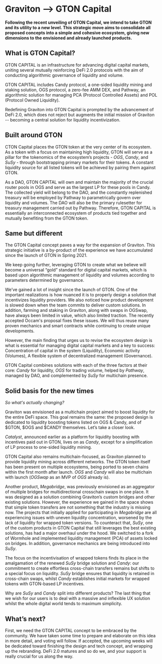 # Graviton --> GTON Capital

**Following the recent unveiling of GTON Capital, we intend to take GTON and its utility to a new level. This strategic move aims to consolidate all proposed concepts into a simple and cohesive ecosystem, giving new dimensions to the envisioned and already launched products.**

## What is GTON Capital?

GTON CAPITAL is an infrastructure for advancing digital capital markets, uniting several mutually reinforcing DeFi 2.0 protocols with the aim of conducting algorithmic governance of liquidity and volume.

GTON CAPITAL includes Candy protocol, a one-sided liquidity mining and staking solution, OGS protocol, a zero-fee AMM DEX, and Pathway, an algorithmic solution for managing PCA (Protocol Controlled Assets) and POL (Protocol Owned Liquidity).

Redefining Graviton into GTON Capital is prompted by the advancement of DeFi 2.0, which does not reject but augments the initial mission of Graviton -- becoming a central solution for liquidity incentivization.

## Built around GTON

CTON Capital places the GTON token at the very center of its ecosystem. As a token with a focus on maintaining high liquidity, GTON will serve as a pillar for the tokenomics of the ecosystem’s projects - _OGS_, _Candy_, and _SuSy_ - through bootstrapping primary markets for their tokens. A constant liquidity source for all listed tokens will be achieved by pairing them against GTON.

As a DAO, GTON CAPITAL will own and maintain the majority of the crucial router pools in OGS and serve as the largest LP for these pools in Candy. The collected yield will belong to the DAO, and the constantly replenished treasury will be employed by Pathway to parametrically govern over liquidity and volumes. The DAO will also be the primary rulesetter for treasury management carried out by Pathway. Therefore, GTON CAPITAL is essentially an interconnected ecosystem of products tied together and mutually benefiting from the GTON token.

## Same but different

The GTON Capital concept paves a way for the expansion of Graviton. This strategic initiative is a by-product of the experience we have accumulated since the launch of GTON in Spring 2021.

We keep going further, leveraging GTON to create what we believe will become a universal “gold” standard for digital capital markets, which is based upon algorithmic management of liquidity and volumes according to parameters determined by governance.

We’ve gained a lot of insight since the launch of GTON. One of the important realizations is how nuanced it is to properly design a solution that incentivizes liquidity providers. We also noticed how product development is slowed down when the team commits to deliver custom solutions. In addition, farming and staking in Graviton, along with swaps in OGSwap, have always been limited in value, which also limited traction. The recently accepted Occam's proposal fixes these issues. We will thus reuse many proven mechanics and smart contracts while continuing to create unique developments.

However, the main finding that urges us to revise the ecosystem design is what is essential for managing digital capital markets and a key to success: Concentration of capital in the system (Liquidity), Economic activity (Volumes), A flexible system of decentralized management (Governance).

GTON Capital combines solutions with each of the three factors at their core: _Candy_ for liquidity, _OGS_ for trading volume, helped by _Pathway_, managed by DAO, and complemented by _SuSy_ for multichain presence.

## Solid basis for the new times

_So what's actually changing?_

Graviton was envisioned as a multichain project aimed to boost liquidity for the entire DeFi space. This goal remains the same: the proposed design is dedicated to liquidity boosting tokens listed on OGS & Candy, and of $GTON, $OGS and $CANDY themselves. Let’s take a closer look.

_Catalyst_, announced earlier as a platform for liquidity boosting with incentives paid out in GTON, lives on as _Candy_, except for a simplification of LP process to one-sided liquidity mining.

GTON Capital also remains multichain-focused, as Graviton planned to provide liquidity mining across different networks. The GTON token itself has been present on multiple ecosystems, being ported to seven chains within the first month after launch. _OGS_ and _Candy_ will also be multichain with launch (_OGSwap_ as an MVP of _OGS_ already is).

Another product, _Megabridge_, was previously envisioned as an aggregator of multiple bridges for multidirectional crosschain swaps in one place. It was designed as a solution combining Graviton’s custom bridges and other existing solutions. However, the experience we gained in the space shows that simple token transfers are not something that the industry is missing now. The projects that initially applied for participating in _Megabridge_ are all experiencing issues with uneven liquidity concentration, worsened by the lack of liquidity for wrapped token versions. To counteract that, _SuSy_, one of the custom products in GTON Capital that still leverages the best existing solutions, has had a major overhaul under the hood. We switched to a fork of Wormhole and implemented liquidity management (PCA) of assets locked on bridges. In addition, governance mechanics are being introduced into _SuSy_.

The focus on the incentivisation of wrapped tokens finds its place in the amalgamation of the renewed _SuSy_ bridge solution and _Candy_: our commitment to create effortless cross-chain transfers remains but shifts to a special focus on liquidity. _SuSy_ bridge ensures that liquidity is retained in cross-chain swaps, whilst _Candy_ establishes initial markets for wrapped tokens with GTON-based LP incentives.

Why are _SuSy_ and _Candy_ split into different products? The last thing that we wish for our users is to deal with a massive and inflexible UX solution whilst the whole digital world tends to maximum simplicity.

## What’s next?

First, we need the GTON CAPITAL concept to be embraced by the community. We have taken some time to prepare and elaborate on this idea in more detail, and voting will follow. If accepted, the upcoming weeks will be dedicated toward finishing the design and tech concept, and wrapping up the rebranding. DeFi 2.0 matures and so do we, and your support is really crucial for us along the way.

